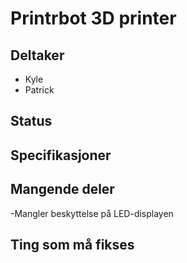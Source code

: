 # Printrbot 3D printer

## Deltaker
- Kyle
- Patrick
## Status

## Specifikasjoner

## Mangende deler
-Mangler beskyttelse på LED-displayen

## Ting som må fikses
